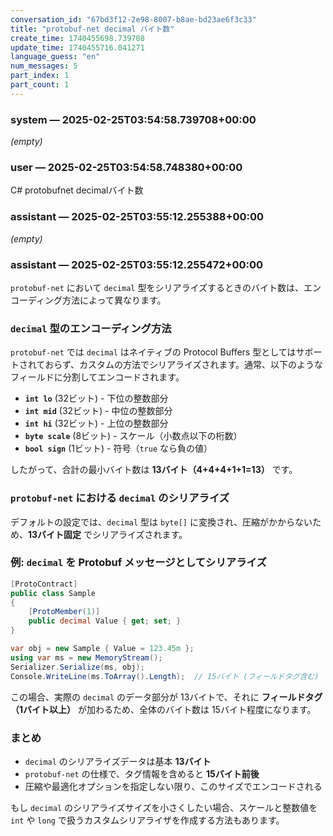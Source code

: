 ```yaml
---
conversation_id: "67bd3f12-2e98-8007-b8ae-bd23ae6f3c33"
title: "protobuf-net decimal バイト数"
create_time: 1740455698.739708
update_time: 1740455716.041271
language_guess: "en"
num_messages: 5
part_index: 1
part_count: 1
---
```


### system — 2025-02-25T03:54:58.739708+00:00

_(empty)_

### user — 2025-02-25T03:54:58.748380+00:00

C# protobufnet decimalバイト数

### assistant — 2025-02-25T03:55:12.255388+00:00

_(empty)_

### assistant — 2025-02-25T03:55:12.255472+00:00

`protobuf-net` において `decimal` 型をシリアライズするときのバイト数は、エンコーディング方法によって異なります。

### `decimal` 型のエンコーディング方法
`protobuf-net` では `decimal` はネイティブの Protocol Buffers 型としてはサポートされておらず、カスタムの方法でシリアライズされます。通常、以下のようなフィールドに分割してエンコードされます。

- **`int lo`** (32ビット) - 下位の整数部分
- **`int mid`** (32ビット) - 中位の整数部分
- **`int hi`** (32ビット) - 上位の整数部分
- **`byte scale`** (8ビット) - スケール（小数点以下の桁数）
- **`bool sign`** (1ビット) - 符号（`true` なら負の値）

したがって、合計の最小バイト数は **13バイト（4+4+4+1+1=13）** です。

### `protobuf-net` における `decimal` のシリアライズ
デフォルトの設定では、`decimal` 型は `byte[]` に変換され、圧縮がかからないため、**13バイト固定** でシリアライズされます。

### 例: `decimal` を Protobuf メッセージとしてシリアライズ
```csharp
[ProtoContract]
public class Sample
{
    [ProtoMember(1)]
    public decimal Value { get; set; }
}

var obj = new Sample { Value = 123.45m };
using var ms = new MemoryStream();
Serializer.Serialize(ms, obj);
Console.WriteLine(ms.ToArray().Length);  // 15バイト (フィールドタグ含む)
```
この場合、実際の `decimal` のデータ部分が 13バイトで、それに **フィールドタグ（1バイト以上）** が加わるため、全体のバイト数は 15バイト程度になります。

### まとめ
- `decimal` のシリアライズデータは基本 **13バイト**
- `protobuf-net` の仕様で、タグ情報を含めると **15バイト前後**
- 圧縮や最適化オプションを指定しない限り、このサイズでエンコードされる

もし `decimal` のシリアライズサイズを小さくしたい場合、スケールと整数値を `int` や `long` で扱うカスタムシリアライザを作成する方法もあります。
